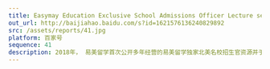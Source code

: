 ```yaml
---
title: Easymay Education Exclusive School Admissions Officer Lecture series-2018 Easymay Ed-Talk Review
out_url: http://baijiahao.baidu.com/s?id=1621576136240829892
src: /assets/reports/41.jpg
platform: 百家号
sequence: 41
description: 2018年， 易美留学首次公开多年经营的易美留学独家北美名校招生官资源并于2018秋季特推出“名校易讲坛”系列讲座，为学子们名校申请指点迷津。讲座嘉宾均来自易美独家“名校招生官顾问委员会” ，近百位顶尖名校招生官凭借多年行业工作经验和最前沿资讯，为学子们的北美名校申请之路保驾护航。
---
```

